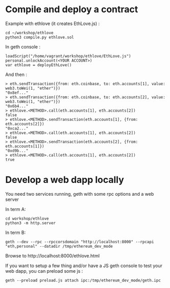 Compile and deploy a contract
=============================

Example with ethlove (it creates EthLove.js) :

    cd ~/workshop/ethlove
    python3 compile.py ethlove.sol

In geth console :

    loadScript("/home/vagrant/workshop/ethlove/EthLove.js")
    personal.unlockAccount(<YOUR ACCOUNT>)
    var ethlove = deployEthLove()

And then :

    > eth.sendTransaction({from: eth.coinbase, to: eth.accounts[1], value: web3.toWei(1, "ether")})
    "0x8ef..."
    > eth.sendTransaction({from: eth.coinbase, to: eth.accounts[2], value: web3.toWei(1, "ether")})
    "0x6b4..."
    > ethlove.<METHOD>.call(eth.accounts[1], eth.accounts[2])
    false
    > ethlove.<METHOD>.sendTransaction(eth.accounts[1], {from: eth.accounts[2]})
    "0xca2..."
    > ethlove.<METHOD>.call(eth.accounts[1], eth.accounts[2])
    false
    > ethlove.<METHOD>.sendTransaction(eth.accounts[2], {from: eth.accounts[1]})
    "0xd9b..."
    > ethlove.<METHOD>.call(eth.accounts[1], eth.accounts[2])
    true


Develop a web dapp locally
==========================

You need two services running, geth with some rpc options and a web server

In term A:

    cd workshop/ethlove
    python3 -m http.server

In term B:

    geth --dev --rpc --rpccorsdomain "http://localhost:8000" --rpcapi "eth,personal" --datadir /tmp/ethereum_dev_mode

Browse to http://localhost:8000/ethlove.html

If you want to setup a few thing and/or have a JS geth console to test your 
web dapp, you can preload some js :
    
    geth --preload preload.js attach ipc:/tmp/ethereum_dev_mode/geth.ipc